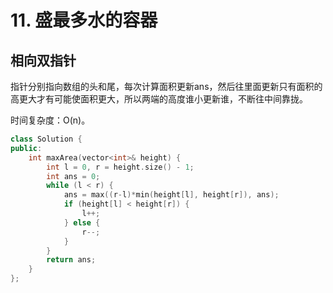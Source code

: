 # 11. 盛最多水的容器

## 相向双指针

指针分别指向数组的头和尾，每次计算面积更新ans，然后往里面更新只有面积的高更大才有可能使面积更大，所以两端的高度谁小更新谁，不断往中间靠拢。

时间复杂度：O(n)。

```cpp
class Solution {
public:
    int maxArea(vector<int>& height) {
        int l = 0, r = height.size() - 1;
        int ans = 0;
        while (l < r) {
            ans = max((r-l)*min(height[l], height[r]), ans);
            if (height[l] < height[r]) {
                l++;
            } else {
                r--;
            }
        }
        return ans;
    }
};
```